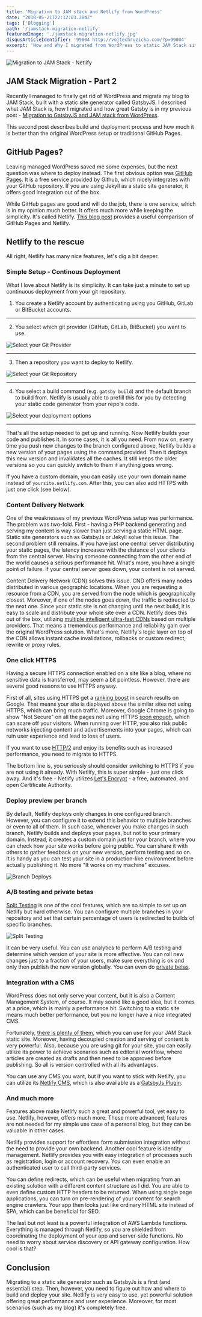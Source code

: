 ```yaml
---
title: 'Migration to JAM stack and Netlify from WordPress'
date: "2018-05-21T22:12:03.284Z"
tags: ['Blogging']
path: '/jamstack-migration-netlify'
featuredImage: './jamstack-migration-netlify.jpg'
disqusArticleIdentifier: '99004 http://vojtechruzicka.com/?p=99004'
excerpt: 'How and Why I migrated from WordPress to static JAM Stack site deployed on Netlify.'
---
```


![Migration to JAM Stack - Netlify](./jamstack-migration-netlify.jpg)

## JAM Stack Migration - Part 2
Recently I managed to finally get rid of WordPress and migrate my blog to JAM Stack, built with a static site generator called GatsbyJS. I described what JAM Stack is, how I migrated and how great Gatsby is in my previous post - [Migration to GatsbyJS and JAM stack from WordPress](https://www.vojtechruzicka.com/gatsby-migration/). 

This second post describes build and deployment process and how much it is better than the original WordPress setup or traditional GitHub Pages.

## GitHub Pages?
Leaving managed WordPress saved me some expenses, but the next question was where to deploy instead. The first obvious option was [GitHub Pages](https://pages.github.com/). It is a free service provided by Github, which nicely integrates with your GitHub repository. If you are using Jekyll as a static site generator, it offers good integration out of the box. 

While GitHub pages are good and will do the job, there is one service, which is in my opinion much better. It offers much more while keeping the simplicity. It's called Netlify. [This blog post](https://www.netlify.com/github-pages-vs-netlify/) provides a useful comparison of GitHub Pages and Netlify. 

## Netlify to the rescue
All right, Netlify has many nice features, let's dig a bit deeper.

### Simple Setup - Continous Deployment
What I love about Netlify is its simplicity. It can take just a minute to set up continuous deployment from your git repository.

1. You create a Netlify account by authenticating using you GitHub, GitLab or BitBucket accounts.

___

2. You select which git provider (GitHub, GitLab, BitBucket) you want to use.

 ![Select your Git Provider](./netlify-deploy-1.png)
___

3. Then a repository you want to deploy to Netlify.

 ![Select your Git Repository](./netlify-deploy-2.png)
___

4. You select a build command (e.g. `gatsby build`) and the default branch to build from. Netlify is usually able to prefill this for you by detecting your static code generator from your repo's code.

 ![Select your deployment options](./netlify-deploy-3.png)
___

That's all the setup needed to get up and running. Now Netlify builds your code and publishes it. In some cases, it is all you need. From now on, every time you push new changes to the branch configured above, Netlify builds a new version of your pages using the command provided. Then it deploys this new version and invalidates all the caches. It still keeps the older versions so you can quickly switch to them if anything goes wrong.

If you have a custom domain, you can easily use your own domain name instead of `yoursite.netlify.com`. After this, you can also add HTTPS with just one click (see below).

### Content Delivery Network
One of the weaknesses of my previous WordPress setup was performance. The problem was two-fold. First - having a PHP backend generating and serving my content is way slower than just serving a static HTML page. Static site generators such as GatsbyJs or Jekyll solve this issue. The second problem still remains. If you have just one central server distributing your static pages, the latency increases with the distance of your clients from the central server. Having someone connecting from the other end of the world causes a serious performance hit. What's more, you have a single point of failure. If your central server goes down, your content is not served.

Content Delivery Network (CDN) solves this issue. CND offers many nodes distributed in various geographic locations. When you are requesting a resource from a CDN, you are served from the node which is geographically closest. Moreover, if one of the nodes goes down, the traffic is redirected to the next one. Since your static site is not changing until the next build, it is easy to scale and distribute your whole site over a CDN. Netlify does this out of the box, utilizing [multiple intelligent ultra-fast CDNs](https://www.netlify.com/blog/2016/04/15/make-your-site-faster-with-netlifys-intelligent-cdn/) based on multiple providers. That means a tremendous performance and reliability gain over the original WordPress solution. What's more, Netlify's logic layer on top of the CDN allows instant cache invalidations, rollbacks or custom redirect, rewrite or proxy rules.

### One click HTTPS
Having a secure HTTPS connection enabled on a site like a blog, where no sensitive data is transferred, may seem a bit pointless. However, there are several good reasons to use HTTPS anyway. 

First of all, sites using HTTPS get a [ranking boost](https://webmasters.googleblog.com/2014/08/https-as-ranking-signal.html) in search results on Google. That means your site is displayed above the similar sites not using HTTPS, which can bring much traffic. Moreover, Google Chrome is going to show "Not Secure" on all the pages not using HTTPS [soon enough](https://blog.chromium.org/2018/05/evolving-chromes-security-indicators.html), which can scare off your visitors. When running over HTTP, you also risk public networks injecting content and advertisements into your pages, which can ruin user experience and lead to loss of users.

If you want to use [HTTP/2](https://developers.google.com/web/fundamentals/performance/http2/) and enjoy its benefits such as increased performance, you need to migrate to HTTPS.

The bottom line is, you seriously should consider switching to HTTPS if you are not using it already. With Netlify, this is super simple - just one click away. And it's free - Netlify utilizes [Let's Encrypt](https://letsencrypt.org/) - a free, automated, and open Certificate Authority. 

### Deploy preview per branch
By default, Netlify deploys only changes in one configured branch. However, you can configure it to extend this behavior to multiple branches or even to all of them. In such case, whenever you make changes in such branch, Netlify builds and deploys your pages, but not to your primary domain. Instead, it creates a custom domain just for your branch, where you can check how your site works before going public. You can share it with others to gather feedback on your new version, perform testing and so on. It is handy as you can test your site in a production-like environment before actually publishing it. No more "It works on my machine" excuses.

![Branch Deploys](./netlify-branch-deploys.png)

### A/B testing and private betas
[Split Testing](https://www.netlify.com/docs/split-testing) is one of the cool features, which are so simple to set up on Netlify but hard otherwise. You can configure multiple branches in your repository and set that certain percentage of users is redirected to builds of specific branches.

![Split Testing](./netlify-split-testing.png)

It can be very useful. You can use analytics to perform A/B testing and determine which version of your site is more effective. You can roll new changes just to a fraction of your users, make sure everything is ok and only then publish the new version globally. You can even do [private betas](https://www.netlify.com/blog/2018/03/02/how-to-use-split-tests-to-give-users-access-to-private-features).

### Integration with a CMS
WordPress does not only serve your content, but it is also a Content Management System, of course. It may sound like a good idea, but it comes at a price, which is mainly a performance hit. Switching to a static site means much better performance, but you no longer have a nice integrated CMS.

Fortunately, [there is plenty of them](https://headlesscms.org/), which you can use for your JAM Stack static site. Moreover, having decoupled creation and serving of content is very powerful. Also, because you are using git for your site, you can easily utilize its power to achieve scenarios such as editorial workflow, where articles are created as drafts and then need to be approved before publishing. So all is version controlled with all its advantages.

You can use any CMS you want, but if you want to stick with Netlify, you can utilize its [Netlify CMS](https://www.netlifycms.org/), which is also available as a [GatsbyJs Plugin](https://www.gatsbyjs.org/docs/netlify-cms/).

### And much more
Features above make Netlify such a great and powerful tool, yet easy to use. Netlify, however, offers much more. These more advanced, features are not needed for my simple use case of a personal blog, but they can be valuable in other cases.

Netlify provides support for effortless form submission integration without the need to provide your own backend. Another cool feature is identity management. Netlify provides you with easy integration of processes such as registration, login or account recovery. You can even enable an authenticated user to call third-party services.

You can define redirects, which can be useful when migrating from an existing solution with a different content structure as I did. You are able to even define custom HTTP headers to be returned. When using single page applications, you can turn on pre-rendering of your content for search engine crawlers. Your app then looks just like ordinary HTML site instead of SPA, which can be beneficial for SEO.

The last but not least is a powerful integration of AWS Lambda functions. Everything is managed through Netlify, so you are shielded from coordinating the deployment of your app and server-side functions. No need to worry about service discovery or API gateway configuration. How cool is that?

## Conclusion
Migrating to a static site generator such as GatsbyJs is a first (and essential) step. Then, however, you need to figure out how and where to build and deploy your site. Netlify is very easy to use, yet powerful solution offering great performance and user experience. Moreover, for most scenarios (such as my blog) it's completely free.
